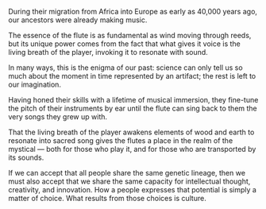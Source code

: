 During their migration from Africa into Europe as early as 40,000 years ago, our ancestors were already making music.

The essence of the flute is as fundamental as wind moving through reeds, but its unique power comes from the fact that what gives it voice is the living breath of the player, invoking it to resonate with sound. 

In many ways, this is the enigma of our past: science can only tell us so much about the moment in time represented by an artifact; the rest is left to our imagination.

Having honed their skills with a lifetime of musical immersion, they fine-tune the pitch of their instruments by ear until the flute can sing back to them the very songs they grew up with.

That the living breath of the player awakens elements of wood and earth to resonate into sacred song gives the flutes a place in the realm of the mystical — both for those who play it, and for those who are transported by its sounds.

If we can accept that all people share the same genetic lineage, then we must also accept that we share the same capacity for intellectual thought, creativity, and innovation. How a people expresses that potential is simply a matter of choice. What results from those choices is culture.
